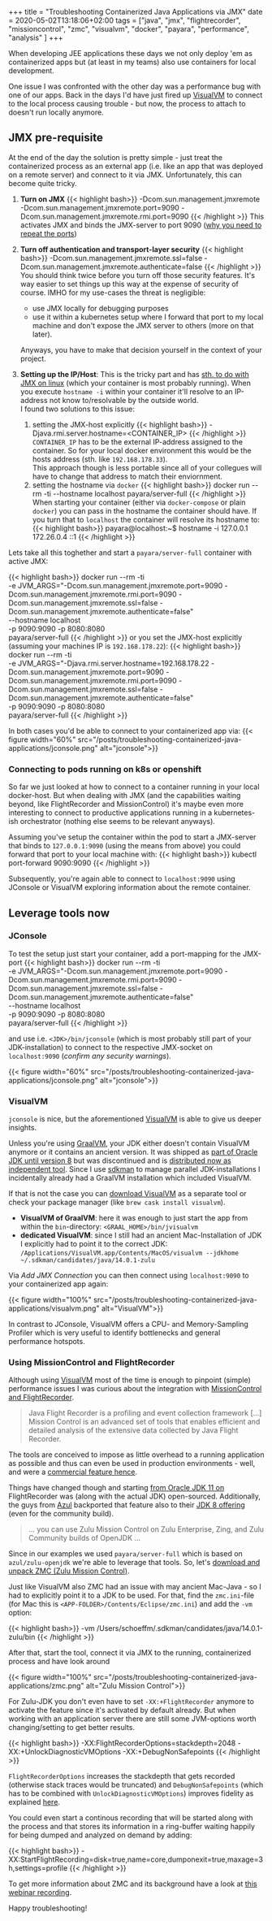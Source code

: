 +++
title = "Troubleshooting Containerized Java Applications via JMX"
date = 2020-05-02T13:18:06+02:00
tags = ["java", "jmx", "flightrecorder", "missioncontrol", "zmc", "visualvm", "docker", "payara", "performance", "analysis" ]
+++

When developing JEE applications these days we not only deploy 'em as containerized apps but (at least in my teams) also use containers for local development. 

One issue I was confronted with the other day was a performance bug with one of our apps. Back in the days I'd have just fired up [VisualVM][visualvm] to connect to the local process causing trouble - but now, the process to attach to doesn't run locally anymore.
<!--more-->
## JMX pre-requisite
At the end of the day the solution is pretty simple - just treat the containerized process as an external app (i.e. like an app that was deployed on a remote server) and connect to it via JMX. Unfortunately, this can become quite tricky. 

1) __Turn on JMX__
{{< highlight bash>}}
-Dcom.sun.management.jmxremote 
-Dcom.sun.management.jmxremote.port=9090
-Dcom.sun.management.jmxremote.rmi.port=9090
{{< /highlight >}}
This activates JMX and binds the JMX-server to port 9090 ([why you need to repeat the ports][jmx-ports])
2) __Turn off authentication and transport-layer security__ 
{{< highlight bash>}}
-Dcom.sun.management.jmxremote.ssl=false 
-Dcom.sun.management.jmxremote.authenticate=false 
{{< /highlight >}}
You should think twice before you turn off those security features. It's way easier to set things up this way at the expense of security of course. IMHO for my use-cases the threat is negligible:
    - use JMX locally for debugging purposes
    - use it within a kubernetes setup where I forward that port to my local machine and don't expose the JMX server to others (more on that later).

    Anyways, you have to make that decision yourself in the context of your project.
3) __Setting up the IP/Host__: This is the tricky part and has [sth. to do with JMX on linux][jmx-issues] (which your container is most probably running). When you execute `hostname -i` within your container it'll resolve to an IP-address not know to/resolvable by the outside world.<br/> I found two solutions to this issue:

    1) setting the JMX-host explicitly
{{< highlight bash>}}
-Djava.rmi.server.hostname=<CONTAINER_IP>
{{< /highlight >}}
`CONTAINER_IP` has to be the external IP-address assigned to the container. So for your local docker environment this would be the hosts address (sth. like `192.168.178.33`).<br/> This approach though is less portable since all of your collegues will have to change that address to match their enviornment.
    2) setting the hostname via `docker`
{{< highlight bash>}}
docker run --rm -ti --hostname localhost payara/server-full
{{< /highlight >}}
When starting your container (either via `docker-compose` or plain `docker`) you can pass in the hostname the container should have. If you turn that to `localhost` the container will resolve its hostname to:
{{< highlight bash>}}
payara@localhost:~$ hostname -i
127.0.0.1 172.26.0.4 ::1
{{< /highlight >}}

Lets take all this toghether and start a `payara/server-full` container with active JMX:

{{< highlight bash>}}
docker run --rm -ti \
    -e JVM_ARGS="-Dcom.sun.management.jmxremote.port=9090 -Dcom.sun.management.jmxremote.rmi.port=9090 -Dcom.sun.management.jmxremote.ssl=false -Dcom.sun.management.jmxremote.authenticate=false" \
    --hostname localhost \
    -p 9090:9090 -p 8080:8080 \
    payara/server-full
{{< /highlight >}}
or you set the JMX-host explicitly (assuming your machines IP is `192.168.178.22`):
{{< highlight bash>}}
docker run --rm -ti \
    -e JVM_ARGS="-Djava.rmi.server.hostname=192.168.178.22 -Dcom.sun.management.jmxremote.port=9090 -Dcom.sun.management.jmxremote.rmi.port=9090 -Dcom.sun.management.jmxremote.ssl=false -Dcom.sun.management.jmxremote.authenticate=false" \
    -p 9090:9090 -p 8080:8080 \
    payara/server-full
{{< /highlight >}}

In both cases you'd be able to connect to your containerized app via:
{{< figure width="60%" src="/posts/troubleshooting-containerized-java-applications/jconsole.png" alt="jconsole">}} 

### Connecting to pods running on k8s or openshift

So far we just looked at how to connect to a container running in your local docker-host. But when dealing with JMX (and the capabilities waiting beyond, like FlightRecorder and MissionControl) it's maybe even more interesting to connect to productive applications running in a kubernetes-ish orchestrator (nothing else seems to be relevant anyways).

Assuming you've setup the container within the pod to start a JMX-server that binds to `127.0.0.1:9090` (using the means from above) you could forward that port to your local machine with:
{{< highlight bash>}}
kubectl port-forward <POD-NAME> 9090:9090
{{< /highlight >}}

Subsequently, you're again able to connect to `localhost:9090` using JConsole or VisualVM exploring information about the remote container.

## Leverage tools now

### JConsole

To test the setup just start your container, add a port-mapping for the JMX-port 
{{< highlight bash>}}
docker run --rm -ti \
    -e JVM_ARGS="-Dcom.sun.management.jmxremote.port=9090 -Dcom.sun.management.jmxremote.rmi.port=9090 -Dcom.sun.management.jmxremote.ssl=false -Dcom.sun.management.jmxremote.authenticate=false" \
    --hostname localhost \
    -p 9090:9090 -p 8080:8080 \
    payara/server-full
{{< /highlight >}}

and use i.e. `<JDK>/bin/jconsole` (which is most probably still part of your JDK-installation) to connect to the respective JMX-socket on `localhost:9090` (_confirm any security warnings_).

{{< figure width="60%" src="/posts/troubleshooting-containerized-java-applications/jconsole.png" alt="jconsole">}} 

### VisualVM

`jconsole` is nice, but the aforementioned [VisualVM][visualvm] is able to give us deeper insights. 

Unless you're using [GraalVM][graalvm], your JDK either doesn't contain VisualVM anymore or it contains an ancient version. It was shipped as [part of Oracle JDK until version 8][visualvm-history] but was discontinued and is [distributed now as independent tool][visualvm]. Since I use [sdkman][sdkman] to manage parallel JDK-installations I incidentally already had a GraalVM installation which included VisualVM. 

If that is not the case you can [download VisualVM][visualvm] as a separate tool or check your package manager (like `brew cask install visualvm`).

* **VisualVM of GraalVM**: here it was enough to just start the app from within the `bin`-directory: `<GRAAL_HOME>/bin/jvisualvm`
* **dedicated VisualVM**: since I still had an ancient Mac-Installation of JDK I explicitly had to point it to the correct JDK: `/Applications/VisualVM.app/Contents/MacOS/visualvm --jdkhome ~/.sdkman/candidates/java/14.0.1-zulu` 

Via _Add JMX Connection_ you can then connect using `localhost:9090` to your containerized app again:

{{< figure width="100%" src="/posts/troubleshooting-containerized-java-applications/visualvm.png" alt="VisualVM">}}

In contrast to JConsole, VisualVM offers a CPU- and Memory-Sampling Profiler which is very useful to identify bottlenecks and general performance hotspots.

### Using MissionControl and FlightRecorder

Although using [VisualVM][visualvm] most of the time is enough to pinpoint (simple) performance issues I was curious about the integration with [MissionControl and FlightRecorder][jmc].

> Java Flight Recorder is a profiling and event collection framework [...] Mission Control is an advanced set of tools 
> that enables efficient and detailed analysis of the extensive data collected by Java Flight Recorder.

The tools are conceived to impose as little overhead to a running application as possible and thus can even be used in production environments - well, and were a [commercial feature hence][jmc-com].

Things have changed though and starting [from Oracle JDK 11 on][jmc-faq] FlightRecorder was (along with the actual JDK) open-sourced. Additionally, the guys from [Azul][azul] backported that feature also to their [JDK 8 offering][zmc-download] (even for the community build).

> ... you can use Zulu Mission Control on Zulu Enterprise, Zing, and Zulu Community builds of OpenJDK ...

Since in our examples we used `payara/server-full` which is based on `azul/zulu-openjdk` we're able to leverage that tools. So, let's [download and unpack ZMC (Zulu Mission Control)][zmc-download]. 

Just like VisualVM also ZMC had an issue with may ancient Mac-Java - so I had to explicitly point it to a JDK to be used. For that, find the `zmc.ini`-file (for Mac this is `<APP-FOLDER>/Contents/Eclipse/zmc.ini`) and add the `-vm` option: 

{{< highlight bash>}}
-vm
/Users/schoeffm/.sdkman/candidates/java/14.0.1-zulu/bin
{{< /highlight >}}

After that, start the tool, connect it via JMX to the running, containerized process and have look around

{{< figure width="100%" src="/posts/troubleshooting-containerized-java-applications/zmc.png" alt="Zulu Mission Control">}}

For Zulu-JDK you don't even have to set `-XX:+FlightRecorder` anymore to activate the feature since it's activated by default already. But when working with an application server there are still some JVM-options worth changing/setting to get better results. 

{{< highlight bash>}}
-XX:FlightRecorderOptions=stackdepth=2048
-XX:+UnlockDiagnosticVMOptions
-XX:+DebugNonSafepoints
{{< /highlight >}}

`FlightRecorderOptions` increases the stackdepth that gets recorded (otherwise stack traces would be truncated) and `DebugNonSafepoints` (which has to be combined with `UnlockDiagnosticVMOptions`) improves fidelity as explained [here][fidelity].

You could even start a continous recording that will be started along with the process and that stores its information in a ring-buffer waiting happily for being dumped and analyzed on demand by adding:

{{< highlight bash>}}
-XX:StartFlightRecording=disk=true,name=core,dumponexit=true,maxage=3h,settings=profile 
{{< /highlight >}}

To get more information about ZMC and its background have a look at [this webinar recording][zmc-video].

Happy troubleshooting!     

[bien-jmx]:https://www.adam-bien.com/roller/abien/entry/how_to_establish_jmx_connection
[zmc-download]:https://www.azul.com/products/zulu-mission-control/
[zmc-video]:https://www.azul.com/presentation/azul-webinar-open-source-flight-recorder-and-mission-control-managing-and-measuring-openjdk-8-performance/
[jmc]:https://www.oracle.com/technetwork/java/javaseproducts/mission-control/index.html
[jmc-com]:https://docs.oracle.com/javacomponents/jmc-5-5/jfr-runtime-guide/about.htm#JFRRT107
[jmc-install]:https://www.oracle.com/technetwork/java/javase/jmc-install-6415206.html
[jmc-download]:http://jdk.java.net/jmc/
[jmc-8-download]:https://adoptopenjdk.net/jmc
[jmc-download-oracle]:https://www.oracle.com/java/technologies/javase-downloads.html
[git-repo]:https://github.com/openjdk/jmc
[visualvm]:https://visualvm.github.io/
[payara-full]:https://hub.docker.com/r/payara/server-full/
[jconsole]:https://openjdk.java.net/tools/svc/jconsole/
[sdkman]:https://sdkman.io/
[graalvm]:https://www.graalvm.org/
[zulu-jdk]:https://www.azul.com/downloads/zulu-community/?architecture=x86-64-bit&package=jdk
[azul]:https://www.azul.com/
[fidelity]:https://docs.oracle.com/javacomponents/jmc-5-5/jfr-runtime-guide/about.htm#JFRRT111
[jmx-ports]:https://stackoverflow.com/questions/20884353/why-java-opens-3-ports-when-jmx-is-configured#answer-21552812
[jmx-issues]:https://docs.oracle.com/javase/8/docs/technotes/guides/management/faq.html#linux1
[visualvm-history]:https://visualvm.github.io/javavisualvm.html
[jmc-faq]:https://wiki.openjdk.java.net/display/jmc/JMC+FAQ

